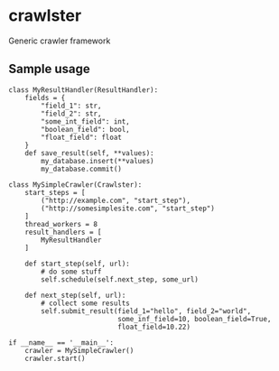 # crawlster
Generic crawler framework


## Sample usage

    class MyResultHandler(ResultHandler):
        fields = {
            "field_1": str,
            "field_2": str,
            "some_int_field": int,
            "boolean_field": bool,
            "float_field": float
        }
        def save_result(self, **values):
            my_database.insert(**values)
            my_database.commit()

    class MySimpleCrawler(Crawlster):
        start_steps = [
            ("http://example.com", "start_step"),
            ("http://somesimplesite.com", "start_step")
        ]
        thread_workers = 8
        result_handlers = [
            MyResultHandler
        ]
        
        def start_step(self, url):
            # do some stuff
            self.schedule(self.next_step, some_url)
            
        def next_step(self, url):
            # collect some results
            self.submit_result(field_1="hello", field_2="world",
                               some_inf_field=10, boolean_field=True,
                               float_field=10.22)
                               
    if __name__ == '__main__':
        crawler = MySimpleCrawler()
        crawler.start()
        